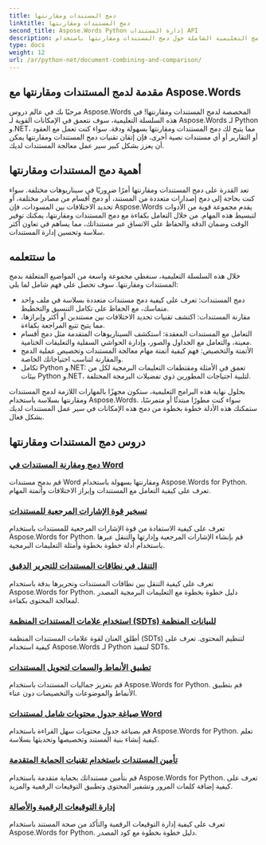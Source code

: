 ```yaml
---
title: دمج المستندات ومقارنتها
linktitle: دمج المستندات ومقارنتها
second_title: Aspose.Words Python إدارة المستندات API
description: اكتشف البرامج التعليمية الشاملة حول دمج المستندات ومقارنتها باستخدام Aspose.Words for Python و.NET. تعرف على كيفية دمج المستندات ومقارنتها بسلاسة، مما يعزز سير عمل معالجة المستندات لديك.
type: docs
weight: 12
url: /ar/python-net/document-combining-and-comparison/
---
```

## مقدمة لدمج المستندات ومقارنتها مع Aspose.Words

مرحبًا بك في عالم دروس Aspose.Words المخصصة لدمج المستندات ومقارنتها! في هذه السلسلة التعليمية، سوف نتعمق في الإمكانات القوية لـ Aspose.Words لـ Python و.NET، مما يتيح لك دمج المستندات ومقارنتها بسهولة ودقة. سواء كنت تعمل مع العقود أو التقارير أو أي مستندات نصية أخرى، فإن إتقان تقنيات دمج المستندات ومقارنتها يمكن أن يعزز بشكل كبير سير عمل معالجة المستندات لديك.

## أهمية دمج المستندات ومقارنتها

تعد القدرة على دمج المستندات ومقارنتها أمرًا ضروريًا في سيناريوهات مختلفة. سواء كنت بحاجة إلى دمج إصدارات متعددة من المستند، أو دمج أقسام من مصادر مختلفة، أو تحديد الاختلافات بين المسودات، فإن Aspose.Words يقدم مجموعة قوية من الأدوات لتبسيط هذه المهام. من خلال التعامل بكفاءة مع دمج المستندات ومقارنتها، يمكنك توفير الوقت وضمان الدقة والحفاظ على الاتساق عبر مستنداتك، مما يساهم في تعاون أكثر سلاسة وتحسين إدارة المستندات.

## ما ستتعلمه

خلال هذه السلسلة التعليمية، سنغطي مجموعة واسعة من المواضيع المتعلقة بدمج المستندات ومقارنتها. سوف تحصل على فهم شامل لما يلي:

- دمج المستندات: تعرف على كيفية دمج مستندات متعددة بسلاسة في ملف واحد متماسك، مع الحفاظ على تكامل التنسيق والتخطيط.
- مقارنة المستندات: اكتشف تقنيات تحديد الاختلافات بين مستندين أو أكثر وإبرازها، مما يتيح تتبع المراجعة بكفاءة.
- التعامل مع المستندات المعقدة: استكشف السيناريوهات المتقدمة مثل دمج أقسام معينة، والتعامل مع الجداول والصور، وإدارة الحواشي السفلية والتعليقات الختامية.
- الأتمتة والتخصيص: فهم كيفية أتمتة مهام معالجة المستندات وتخصيص عملية الدمج والمقارنة لتناسب احتياجاتك الخاصة.
- تكامل Python و.NET: تعمق في الأمثلة ومقتطفات التعليمات البرمجية لكل من بيئات Python و.NET، لتلبية احتياجات المطورين ذوي تفضيلات البرمجة المختلفة.

بحلول نهاية هذه البرامج التعليمية، ستكون مجهزًا بالمهارات اللازمة لدمج المستندات ومقارنتها بسلاسة باستخدام Aspose.Words. سواء كنت مطورًا مبتدئًا أو متمرسًا، ستمكنك هذه الأدلة خطوة بخطوة من دمج هذه الإمكانات في سير عمل المستندات لديك بشكل فعال.

## دروس دمج المستندات ومقارنتها
### [دمج ومقارنة المستندات في Word](./merge-compare-documents/)
قم بدمج مستندات Word ومقارنتها بسهولة باستخدام Aspose.Words for Python. تعرف على كيفية التعامل مع المستندات وإبراز الاختلافات وأتمتة المهام.
### [تسخير قوة الإشارات المرجعية للمستندات](./document-bookmarks/)
تعرف على كيفية الاستفادة من قوة الإشارات المرجعية للمستندات باستخدام Aspose.Words for Python. قم بإنشاء الإشارات المرجعية وإدارتها والتنقل عبرها باستخدام أدلة خطوة بخطوة وأمثلة التعليمات البرمجية.
### [التنقل في نطاقات المستندات للتحرير الدقيق](./document-ranges/)
تعرف على كيفية التنقل بين نطاقات المستندات وتحريرها بدقة باستخدام Aspose.Words for Python. دليل خطوة بخطوة مع التعليمات البرمجية المصدر لمعالجة المحتوى بكفاءة.
### [استخدام علامات المستندات المنظمة (SDTs) للبيانات المنظمة](./document-sdts/)
أطلق العنان لقوة علامات المستندات المنظمة (SDTs) لتنظيم المحتوى. تعرف على كيفية استخدام Aspose.Words لـ Python لتنفيذ SDTs.
### [تطبيق الأنماط والسمات لتحويل المستندات](./apply-styles-themes-documents/)
قم بتعزيز جماليات المستندات باستخدام Aspose.Words for Python. قم بتطبيق الأنماط والموضوعات والتخصيصات دون عناء.
### [صياغة جدول محتويات شامل لمستندات Word](./generate-table-contents/)
قم بصياغة جدول محتويات سهل القراءة باستخدام Aspose.Words for Python. تعلم كيفية إنشاء بنية المستند وتخصيصها وتحديثها بسلاسة.
### [تأمين المستندات باستخدام تقنيات الحماية المتقدمة](./secure-documents-protection/)
قم بتأمين مستنداتك بحماية متقدمة باستخدام Aspose.Words for Python. تعرف على كيفية إضافة كلمات المرور وتشفير المحتوى وتطبيق التوقيعات الرقمية والمزيد.
### [إدارة التوقيعات الرقمية والأصالة](./manage-digital-signatures/)
تعرف على كيفية إدارة التوقيعات الرقمية والتأكد من صحة المستند باستخدام Aspose.Words for Python. دليل خطوة بخطوة مع كود المصدر.